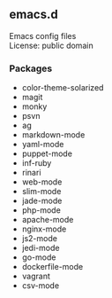 ## emacs.d

Emacs config files  
License: public domain

### Packages
* color-theme-solarized
* magit
* monky
* psvn
* ag
* markdown-mode
* yaml-mode
* puppet-mode
* inf-ruby
* rinari
* web-mode
* slim-mode
* jade-mode
* php-mode
* apache-mode
* nginx-mode
* js2-mode
* jedi-mode
* go-mode
* dockerfile-mode
* vagrant
* csv-mode
